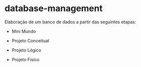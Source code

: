 # database-management

Elaboração de um banco de dados a partir das seguintes etapas:

- Mini Mundo

- Projeto Conceitual

- Projeto Lógico

- Projeto Físico 
